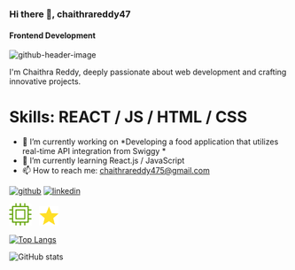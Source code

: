 
### Hi there 👋, chaithrareddy47
#### Frontend Development
![github-header-image](https://github.com/chaithrareddy47/chaithrareddy47/assets/142560987/97e4cd1d-5e7d-4633-814d-1da72b727dae)

I'm Chaithra Reddy, deeply passionate about web development and crafting innovative projects.

# Skills: REACT / JS / HTML / CSS

- 🔭 I’m currently working on *Developing a food application that utilizes real-time API integration from Swiggy * 
- 🌱 I’m currently learning React.js / JavaScript 
- 📫 How to reach me: chaithrareddy475@gmail.com 


[<img src='https://cdn.jsdelivr.net/npm/simple-icons@3.0.1/icons/github.svg' alt='github' height='40'>](https://github.com/https://github.com/chaithrareddy47)  [<img src='https://cdn.jsdelivr.net/npm/simple-icons@3.0.1/icons/linkedin.svg' alt='linkedin' height='40'>](https://www.linkedin.com/in/https://www.linkedin.com/in/chaithra-reddy-097445278//)  

<a href='https://docs.github.com/en/developers'><img src='https://raw.githubusercontent.com/acervenky/animated-github-badges/master/assets/devbadge.gif' width='40' height='40'></a> <a href='https://stars.github.com/'><img src='https://raw.githubusercontent.com/acervenky/animated-github-badges/master/assets/starbadge.gif' width='35' height='35'></a> 

[![Top Langs](https://github-readme-stats.vercel.app/api/top-langs/?username=https://github.com/chaithrareddy47)](https://github.com/anuraghazra/github-readme-stats)

![GitHub stats](https://github-readme-stats.vercel.app/api?username=https://github.com/chaithrareddy47&show_icons=true&count_private=true)  






